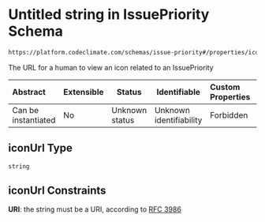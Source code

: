 # Untitled string in IssuePriority Schema

```txt
https://platform.codeclimate.com/schemas/issue-priority#/properties/iconUrl
```

The URL for a human to view an icon related to an IssuePriority


| Abstract            | Extensible | Status         | Identifiable            | Custom Properties | Additional Properties | Access Restrictions | Defined In                                                                                    |
| :------------------ | ---------- | -------------- | ----------------------- | :---------------- | --------------------- | ------------------- | --------------------------------------------------------------------------------------------- |
| Can be instantiated | No         | Unknown status | Unknown identifiability | Forbidden         | Allowed               | none                | [IssuePriority.schema.json\*](../../schemas/IssuePriority.schema.json "open original schema") |

## iconUrl Type

`string`

## iconUrl Constraints

**URI**: the string must be a URI, according to [RFC 3986](https://tools.ietf.org/html/rfc4291 "check the specification")
